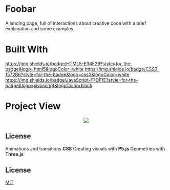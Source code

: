 # Foobar

A landing page, full of interactions about creative code with a brief explanation and some examples.

# Built With

https://img.shields.io/badge/HTML5-E34F26?style=for-the-badge&logo=html5&logoColor=white
https://img.shields.io/badge/CSS3-1572B6?style=for-the-badge&logo=css3&logoColor=white
https://img.shields.io/badge/JavaScript-F7DF1E?style=for-the-badge&logo=javascript&logoColor=black

# Project View

<p align="center">
    <img src="/img/screen.gif">
</p>

## License

Animations and transitions  **CSS**
Creating visuals with **P5.js**
Geometries with **Three.js**

## License

[MIT](https://choosealicense.com/licenses/mit/)
